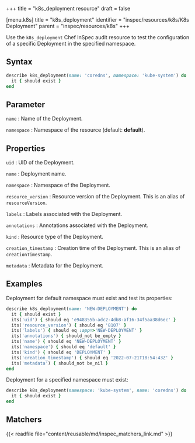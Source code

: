 +++
title = "k8s_deployment resource"
draft = false

[menu.k8s]
title = "k8s_deployment"
identifier = "inspec/resources/k8s/K8s Deployment"
parent = "inspec/resources/k8s"
+++

Use the `k8s_deployment` Chef InSpec audit resource to test the configuration of a specific Deployment in the specified namespace.

## Syntax

```ruby
describe k8s_deployment(name: 'coredns', namespace: 'kube-system') do
  it { should exist }
end
```

## Parameter

`name`
: Name of the Deployment.

`namespace`
: Namespace of the resource (default: **default**).

## Properties

`uid`
: UID of the Deployment.

`name`
: Deployment name.

`namespace`
: Namespace of the Deployment.

`resource_version`
: Resource version of the Deployment. This is an alias of `resourceVersion`.

`labels`
: Labels associated with the Deployment.

`annotations`
: Annotations associated with the Deployment.

`kind`
: Resource type of the Deployment.

`creation_timestamp`
: Creation time of the Deployment. This is an alias of `creationTimestamp`.

`metadata`
: Metadata for the Deployment.

## Examples

Deployment for default namespace must exist and test its properties:

```ruby
describe k8s_deployment(name: 'NEW-DEPLOYMENT') do
  it { should exist }
  its('uid') { should eq 'e948355b-adc2-4db8-af16-34f5aa38d6ec' }
  its('resource_version') { should eq '8107' }
  its('labels') { should eq :app=>'NEW-DEPLOYMENT' }
  its('annotations') { should_not be_empty }
  its('name') { should eq 'NEW-DEPLOYMENT' }
  its('namespace') { should eq 'default' }
  its('kind') { should eq 'DEPLOYMENT' }
  its('creation_timestamp') { should eq '2022-07-21T18:54:43Z' }
  its('metadata') { should_not be_nil }
end
```

Deployment for a specified namespace must exist:

```ruby
describe k8s_deployment(namespace: 'kube-system', name: 'coredns') do
  it { should exist }
end
```

## Matchers

{{< readfile file="content/reusable/md/inspec_matchers_link.md" >}}
